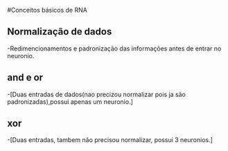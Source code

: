 #Conceitos básicos de RNA
## Normalização de dados 
-Redimencionamentos e padronização das informações antes de entrar no neuronio.
## and e or
-[Duas entradas de dados(nao precizou normalizar pois ja são padronizadas),possui apenas um neuronio.]
## xor
-[Duas entradas, tambem não precisou normalizar, possui 3 neuronios.]
